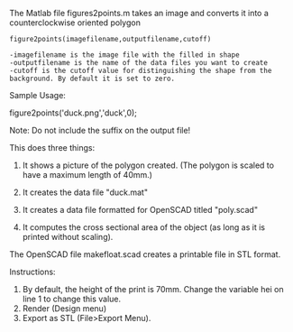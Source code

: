 The Matlab file figures2points.m takes an image and converts it into a counterclockwise oriented polygon 

	figure2points(imagefilename,outputfilename,cutoff)
	
	-imagefilename is the image file with the filled in shape 
	-outputfilename is the name of the data files you want to create
	-cutoff is the cutoff value for distinguishing the shape from the background. By default it is set to zero. 
	
Sample Usage: 

figure2points('duck.png','duck',0); 

Note: Do not include the suffix on the output file! 

This does three things: 

1. It shows a picture of the polygon created. (The polygon is scaled to have a maximum length of 40mm.)

2. It creates the data file "duck.mat"

3. It creates a data file formatted for OpenSCAD titled "poly.scad" 

4. It computes the cross sectional area of the object (as long as it is printed without scaling).

The OpenSCAD file makefloat.scad creates a printable file in STL format. 

Instructions: 

1. By default, the height of the print is 70mm. Change the variable hei on line 1 to change this value. 
2. Render (Design menu)
3. Export as STL (File>Export Menu). 
